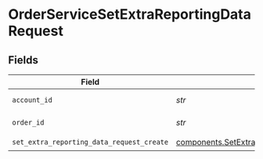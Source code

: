 # OrderServiceSetExtraReportingDataRequest


## Fields

| Field                                                                                                          | Type                                                                                                           | Required                                                                                                       | Description                                                                                                    | Example                                                                                                        |
| -------------------------------------------------------------------------------------------------------------- | -------------------------------------------------------------------------------------------------------------- | -------------------------------------------------------------------------------------------------------------- | -------------------------------------------------------------------------------------------------------------- | -------------------------------------------------------------------------------------------------------------- |
| `account_id`                                                                                                   | *str*                                                                                                          | :heavy_check_mark:                                                                                             | The account id.                                                                                                | 01HBRQ5BW6ZAY4BNWP4GWRD80X                                                                                     |
| `order_id`                                                                                                     | *str*                                                                                                          | :heavy_check_mark:                                                                                             | The order id.                                                                                                  | ebb0c9b5-2c74-45c9-a4ab-40596b778706                                                                           |
| `set_extra_reporting_data_request_create`                                                                      | [components.SetExtraReportingDataRequestCreate](../../models/components/setextrareportingdatarequestcreate.md) | :heavy_check_mark:                                                                                             | N/A                                                                                                            |                                                                                                                |